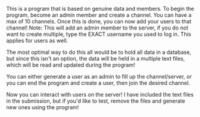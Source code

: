 This is a program that is based on genuine data and members. To begin the program, become an admin member and create a channel. You can have a max of 10 channels. Once this is done, you can now add your users to that channel!
Note: This will add an admin member to the server, if you do not want to create multiple, type the EXACT username you used to log in. This applies for users as well.

The most optimal way to do this all would be to hold all data in a database, but since this isn't an option, the data will be held in a multiple text files, which will be read and updated during the program!

You can either generate a user as an admin to fill up the channel/server, or you can end the program and create a user, then join the desired channel. 

Now you can interact with users on the server! I have included the text files in the submission, but if you'd like to test, remove the files and generate new ones using the program!